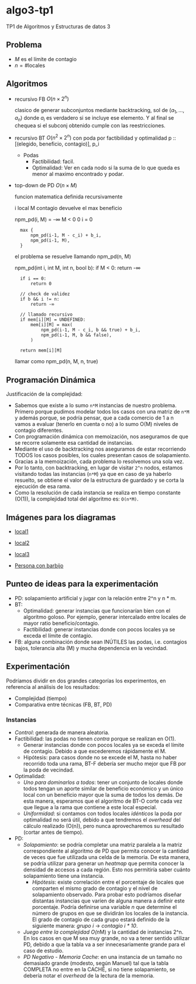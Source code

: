 # algo3-tp1

TP1 de Algoritmos y Estructuras de datos 3

## Problema

- $M$ es el límite de contagio
- $n = \# \text{locales}$

## Algoritmos

- recursivo FB $O(n \times 2^n)$

  clasico de generar subconjuntos mediante backtracking, sol de
  $(a_1, ..., a_n)$ donde $a_i$ es verdadero si se incluye ese elemento. Y al
  final se chequea si el subconj obtenido cumple con las reestricciones.

- recursivo BT $O(n^2 \times 2^n)$ con poda por factibilidad y optimalidad
  p :: [(elegido, beneficio, contagio)], p_i

  - Podas
    - Factibilidad: facil.
    - Optimalidad: Ver en cada nodo si la suma de lo que queda es menor al maximo encontrado y podar.

- top-down de PD $O(n \times M)$

    funcion matematica definida recursivamente

    i local
    M contagio
    devuelve el max beneficio

    npm_pd(i, M) =
        -∞          M < 0
        0           i = 0

        max {
            npm_pd(i-1, M - c_i) + b_i,
            npm_pd(i-1, M),
        }

    el problema se resuelve llamando npm_pd(n, M)

    npm_pd(int i, int M, int n, bool b):
        if M < 0:
            return -∞

        if i == 0:
            return 0
        
        // check de validez
        if b && i != n:
            return -∞

        // llamado recursivo
        if mem[i][M] = UNDEFINED:
            mem[i][M] = max(
                npm_pd(i-1, M - c_i, b && true) + b_i,
                npm_pd(i-1, M, b && false),
            )

        return mem[i][M]


    llamar como npm_pd(n, M, n, true)

## Programación Dinámica

Justificación de la complejidad:

- Sabemos que existe a lo sumo `n*M` instancias de nuestro problema. Primero porque pudimos modelar todos los casos con 
una matriz de `n*M` y además porque, se podría pensar, que a cada comercio de 1 a n vamos a evaluar (tenerlo en cuenta o 
no) a lo sumo O(M) niveles de contagio diferentes. 
- Con programación dinámica con memoización, nos aseguramos de que se recorre solamente esa cantidad de instancias.
- Mediante el uso de backtracking nos aseguramos de estar recorriendo TODOS los casos posibles, los cuales presentan 
casos de solapamiento.
- Gracias a la memoización, cada problema lo resolvemos una sola vez.
- Por lo tanto, con backtracking, en lugar de visitar `2^n` nodos, estamos visitando todas las instancias (`n*M`) ya que
en caso de ya haberlo resuelto, se obtiene el valor de la estructura de guardado y se corta la ejecución de esa rama.
- Como la resolución de cada instancia se realiza en tiempo constante (O(1)), la complejidad total del algoritmo es: 
`O(n*M)`.

## Imágenes para los diagramas

- [local1](https://www.google.com/imgres?imgurl=http%3A%2F%2Finmoibaiondo.com%2Fwp-content%2Fuploads%2F2018%2F01%2Fventa-icono-300x215.png&imgrefurl=http%3A%2F%2Finmoibaiondo.com%2Flocales-comerciales-eibar-ermua-bajo-deba%2F&tbnid=HwosIl6u18C7RM&vet=12ahUKEwja4Lb0-fPrAhURBbkGHepBDEcQMygIegUIARCyAQ..i&docid=S8pM9h_SDtwXMM&w=300&h=215&q=imagenes%20locales%20comerciales%20png&ved=2ahUKEwja4Lb0-fPrAhURBbkGHepBDEcQMygIegUIARCyAQ)
- [local2](https://www.google.com/imgres?imgurl=https%3A%2F%2Fwww.clipartmax.com%2Fpng%2Fmiddle%2F62-626816_storefront-local-comercial-vector.png&imgrefurl=https%3A%2F%2Fwww.clipartmax.com%2Fmiddle%2Fm2i8H7m2A0Z5d3H7_storefront-local-comercial-vector%2F&tbnid=wtcVBDHGyHkvbM&vet=12ahUKEwja4Lb0-fPrAhURBbkGHepBDEcQMygEegUIARCqAQ..i&docid=_6EF9HMgCKWA0M&w=840&h=880&q=imagenes%20locales%20comerciales%20png&ved=2ahUKEwja4Lb0-fPrAhURBbkGHepBDEcQMygEegUIARCqAQ)
- [local3](https://www.google.com/imgres?imgurl=https%3A%2F%2Fanfix.com%2Fblog%2Fwp-content%2Fuploads%2F2016%2F02%2Falquiler.png&imgrefurl=https%3A%2F%2Fanfix.com%2Fblog%2Fque-clausulas-debe-contener-el-arrendamiento-de-un-local-de-negocio%2F&tbnid=-A2XzbLaSFaUTM&vet=12ahUKEwja4Lb0-fPrAhURBbkGHepBDEcQMygFegUIARCsAQ..i&docid=TIUPSPKXP3SPLM&w=1920&h=1080&q=imagenes%20locales%20comerciales%20png&ved=2ahUKEwja4Lb0-fPrAhURBbkGHepBDEcQMygFegUIARCsAQ)

- [Persona con barbijo](https://www.google.com/search?q=persona+barbijo+png&tbm=isch&ved=2ahUKEwja4Lb0-fPrAhURBbkGHepBDEcQ2-cCegQIABAA&oq=persona+barbijo+png&gs_lcp=CgNpbWcQAzICCAAyBggAEAgQHjIGCAAQCBAeOgQIABBDOgUIABCxAzoHCAAQsQMQQzoECAAQHjoGCAAQBRAeUN2nCFicwAhgr8MIaABwAHgAgAG_AogBvg6SAQgxMS4yLjIuMZgBAKABAaoBC2d3cy13aXotaW1nwAEB&sclient=img&ei=Yk9lX9qnEpGK5OUP6oOxuAQ&bih=789&biw=1440#imgrc=v9BQe4bz2NCwiM)

## Punteo de ideas para la experimentación

- PD: solapamiento artificial y jugar con la relación entre 2^n y n * m.
- BT:
    - Optimalidad: generar instancias que funcionarían bien con el algoritmo goloso.
    Por ejemplo, generar intercalado entre locales de mayor ratio beneficio/contagio.
    - Factibilidad: generar instancias donde con pocos locales ya se exceda el límite de contagio.
- FB: alguna combinación donde sean INÚTILES las podas, i.e. contagios bajos, tolerancia alta (M) y mucha dependencia en la vecindad.

## Experimentación

Podríamos dividir en dos grandes categorías los experimentos, en referencia al análisis de los resultados:

- Complejidad (tiempo)
- Comparativa entre técnicas (FB, BT, PD)

### Instancias

- *Control*: generada de manera aleatoria.
- Factibilidad: las podas no tienen _contra_ porque se realizan en O(1).
    - Generar instancias donde con pocos locales ya se exceda el límite de contagio. Debido a que excederemos rápidamente el M.
    - Hipótesis: para casos donde no se excede el M, hasta no haber recorrido toda una rama, BT-F debería ser mucho mejor que FB por la poda de vecindad.
- Optimalidad:
    - *Uno para dominarlos a todos*: tener un conjunto de locales donde todos tengan un aporte similar de beneficio económico y un único local con un beneficio mayor que la suma de todos los demás. De esta manera, esperamos que el algoritmo de BT-O corte cada vez que llegue a la rama que contiene a este local especial.
    - *Uniformidad*: si contamos con todos locales _idénticos_ la poda por optimalidad no será útil, debido a que tendremos el _overhead_ del cálculo realizado (O(n)), pero nunca aprovecharemos su resultado (cortar antes de tiempo).
- PD: 
    - *Solapamiento*: se podría completar una matriz paralela a la matriz correspondiente al algoritmo de PD que permita conocer la cantidad de veces que fue utilizada una celda de la memoria. De esta manera, se podría utilizar para generar un _heatmap_ que permita conocer la densidad de accesos a cada región. Esto nos permitiría saber cuánto solapamiento tiene una instancia.
        - _Hipótesis_: existe correlación entre el porcentaje de locales que comparten el mismo grado de contagio y el nivel de solapamiento observado. Para probar esto podríamos diseñar distantas instancias que varíen de alguna manera a definir este porcentaje. Podría definirse una variable _n_ que determine el número de grupos en que se dividirán los locales de la instancia. El grado de contagio de cada grupo estará definido de la siguiente manera: _grupo i_ -> _contagio i * 10_.
    - *Juego entre la complejidad O(n*M) y la cantidad de instancias 2^n. En los casos en que M sea muy grande, no va a tener sentido utilizar PD, debido a que la tabla va a ser innecesariamente grande para el caso de estudio.
    - *PD Negativo - Memoria Cache*: en una instancia de un tamaño no demasiado grande (modesto, según Manuel) tal que la tabla COMPLETA no entre en la CACHÉ, si no tiene solapamiento, se debería notar el _overhead_ de la lectura de la memoria.


    


